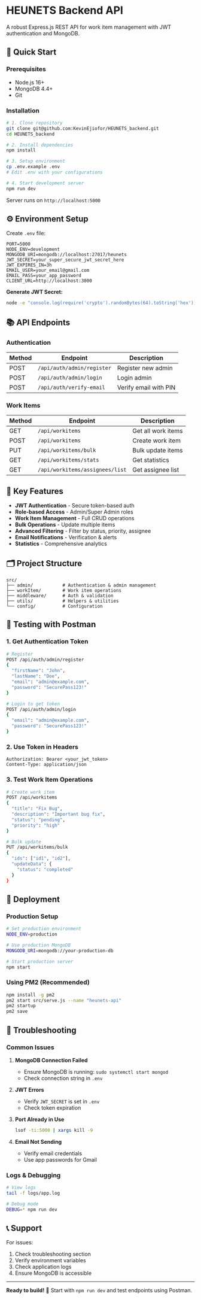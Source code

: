 # HEUNETS Backend API

A robust Express.js REST API for work item management with JWT authentication and MongoDB.

## 🚀 Quick Start

### Prerequisites
- Node.js 16+
- MongoDB 4.4+
- Git

### Installation
```bash
# 1. Clone repository
git clone git@github.com:KevinEjiofor/HEUNETS_backend.git
cd HEUNETS_backend

# 2. Install dependencies
npm install

# 3. Setup environment
cp .env.example .env
# Edit .env with your configurations

# 4. Start development server
npm run dev
```

Server runs on `http://localhost:5000`

## ⚙️ Environment Setup

Create `.env` file:
```env
PORT=5000
NODE_ENV=development
MONGODB_URI=mongodb://localhost:27017/heunets
JWT_SECRET=your_super_secure_jwt_secret_here
JWT_EXPIRES_IN=3h
EMAIL_USER=your_email@gmail.com
EMAIL_PASS=your_app_password
CLIENT_URL=http://localhost:3000
```

**Generate JWT Secret:**
```bash
node -e "console.log(require('crypto').randomBytes(64).toString('hex'))"
```

## 📚 API Endpoints

### Authentication
| Method | Endpoint | Description |
|--------|----------|-------------|
| POST | `/api/auth/admin/register` | Register new admin |
| POST | `/api/auth/admin/login` | Login admin |
| POST | `/api/auth/verify-email` | Verify email with PIN |

### Work Items
| Method | Endpoint | Description |
|--------|----------|-------------|
| GET | `/api/workitems` | Get all work items |
| POST | `/api/workitems` | Create work item |
| PUT | `/api/workitems/bulk` | Bulk update items |
| GET | `/api/workitems/stats` | Get statistics |
| GET | `/api/workitems/assignees/list` | Get assignee list |

## 🔧 Key Features

- **JWT Authentication** - Secure token-based auth
- **Role-based Access** - Admin/Super Admin roles
- **Work Item Management** - Full CRUD operations
- **Bulk Operations** - Update multiple items
- **Advanced Filtering** - Filter by status, priority, assignee
- **Email Notifications** - Verification & alerts
- **Statistics** - Comprehensive analytics

## 🗂️ Project Structure
```
src/
├── admin/           # Authentication & admin management
├── workItem/        # Work item operations  
├── middleware/      # Auth & validation
├── utils/           # Helpers & utilities
└── config/          # Configuration
```

## 🧪 Testing with Postman

### 1. Get Authentication Token
```bash
# Register
POST /api/auth/admin/register
{
  "firstName": "John",
  "lastName": "Doe", 
  "email": "admin@example.com",
  "password": "SecurePass123!"
}

# Login to get token
POST /api/auth/admin/login
{
  "email": "admin@example.com",
  "password": "SecurePass123!"
}
```

### 2. Use Token in Headers
```
Authorization: Bearer <your_jwt_token>
Content-Type: application/json
```

### 3. Test Work Item Operations
```bash
# Create work item
POST /api/workitems
{
  "title": "Fix Bug",
  "description": "Important bug fix",
  "status": "pending",
  "priority": "high"
}

# Bulk update
PUT /api/workitems/bulk  
{
  "ids": ["id1", "id2"],
  "updateData": {
    "status": "completed"
  }
}
```

## 🚀 Deployment

### Production Setup
```bash
# Set production environment
NODE_ENV=production

# Use production MongoDB
MONGODB_URI=mongodb://your-production-db

# Start production server
npm start
```

### Using PM2 (Recommended)
```bash
npm install -g pm2
pm2 start src/serve.js --name "heunets-api"
pm2 startup
pm2 save
```

## 🐛 Troubleshooting

### Common Issues
1. **MongoDB Connection Failed**
    - Ensure MongoDB is running: `sudo systemctl start mongod`
    - Check connection string in `.env`

2. **JWT Errors**
    - Verify `JWT_SECRET` is set in `.env`
    - Check token expiration

3. **Port Already in Use**
   ```bash
   lsof -ti:5000 | xargs kill -9
   ```

4. **Email Not Sending**
    - Verify email credentials
    - Use app passwords for Gmail

### Logs & Debugging
```bash
# View logs
tail -f logs/app.log

# Debug mode
DEBUG=* npm run dev
```

## 📞 Support

For issues:
1. Check troubleshooting section
2. Verify environment variables
3. Check application logs
4. Ensure MongoDB is accessible

---

**Ready to build!** 🎉 Start with `npm run dev` and test endpoints using Postman.
